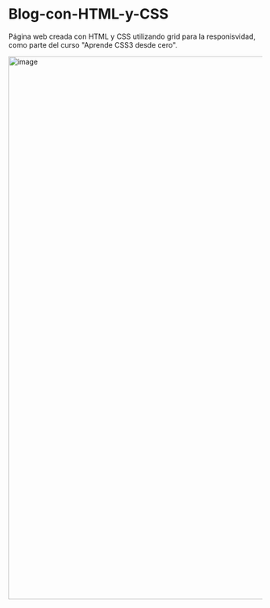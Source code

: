 # Blog-con-HTML-y-CSS
Página web creada con HTML y CSS utilizando grid para la responisvidad, como parte del curso "Aprende CSS3 desde cero".


<img width="1914" height="1076" alt="image" src="https://github.com/user-attachments/assets/730781b3-80e4-4463-9abb-8c9fa60969b6" />
